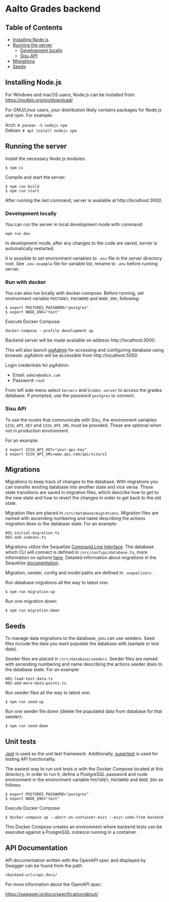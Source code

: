 <!--
SPDX-FileCopyrightText: 2022 The Aalto Grades Developers

SPDX-License-Identifier: MIT
-->

# Aalto Grades backend

## Table of Contents

- [Installing Node.js](#installing-nodejs)
- [Running the server](#running-the-server)
  - [Development locally](#development-locally)
  - [Sisu API](#sisu-api)
- [Migrations](#migrations)
- [Seeds](#seeds)

## Installing Node.js

For Windows and macOS users, Node.js can be installed from:
https://nodejs.org/en/download/

For GNU/Linux users, your distribution likely contains packages for Node.js and
npm. For example:

Arch: `# pacman -S nodejs npm`  
Debian: `# apt install nodejs npm`

## Running the server

Install the necessary Node.js modules:
```
$ npm ci
```
Compile and start the server:
```
$ npm run build
$ npm run start
```

After running the last command, server is available at http://localhost:3000.

### Development locally

You can run the server in local development mode with command:
```
npm run dev
```

In development mode, after any changes to the code are saved, server is automatically restarted.

It is possible to set environment variables to `.env` file  in the server directory root.
See `.env.example` file for variable list, rename to `.env` before running server.

### Run with docker

You can also run locally with docker-compose. Before running, 
set environment variable `POSTGRES_PASSWORD` and `NODE_ENV`, following:
```
$ export POSTGRES_PASSWORD="postgres"
$ export NODE_ENV="test"
```

Execute Docker Compose:
```
docker-compose --profile development up
```

Backend server will be made available on address http://localhost:3000.

This will also launch [pgAdmin](https://www.pgadmin.org/docs/pgadmin4/7.1/index.html)
for accessing and configuring database using browser. pgAdmin will be accessible from http://localhost:5050.

Login credentials for pgAdmin:
- Email: `admin@admin.com`
- Password: `root`

From left side menu select `Servers` and `Grades server` to access the grades database.
If prompted, use the password `postgres` to connect.

### Sisu API

To use the routes that communicate with Sisu, the environment variables `SISU_API_KEY` 
and `SISU_API_URL` must be provided. These are optional when not in production environment.

For an example:
```
$ export SISU_API_KEY="your-api-key"
$ export SISU_API_URL=www.api.com/api/sisu/v1
```

## Migrations

Migrations to keep track of changes to the database. With migrations
you can transfer existing database into another state and vice versa.
Those state transitions are saved in migration files, which describe
how to get to the new state and how to revert the changes in order
to get back to the old state.

Migration files are placed in `/src/database/migrations`.
Migration files are named with ascending numbering and name describing
the actions migration does to the database state. For an example:
```
001-initial-migration.ts
002-add-indexes.ts
```

Migrations utilize the Sequelize [Command Line Interface](https://github.com/sequelize/cli).
The database which CLI will connect is defined in `/src/configs/database.ts`,
more information on options [here](https://github.com/sequelize/cli/blob/main/docs/README.md).
Detailed information about migrations in the Sequelize
[documentation](https://sequelize.org/docs/v6/other-topics/migrations/).

Migration, seeder, config and model paths are defined in `.sequelizerc`.

Run database migrations all the way to latest one:
```
$ npm run migration:up
```

Run one migration down:
```
$ npm run migration:down
```

## Seeds

To manage data migrations to the database, you can use seeders.
Seed files include the data you want populate the database with (sample or test data).

Seeder files are placed in `/src/database/seeders`.
Seeder files are named with ascending numbering and name describing
the actions seeder does to the database state. For an example:
```
001-load-test-data.ts
002-add-more-data-points.ts
```

Run seeder files all the way to latest one:
```
$ npm run seed:up
```

Run one seeder file down (delete the populated data from database for that seeder):
```
$ npm run seed:down
```

## Unit tests

[Jest](https://jestjs.io/docs/getting-started) is used as the unit test
framework. Additionally, [supertest](https://www.npmjs.com/package/supertest)
is used for testing API functionality.

The easiest way to run unit tests is with the Docker Compose located at this
directory. In order to run it, define a PostgreSQL password and node environment in the environment variable `POSTGRES_PASSWORD` and `NODE_ENV` as follows:
```
$ export POSTGRES_PASSWORD="postgres"
$ export NODE_ENV="test"
```
Execute Docker Compose:
```
$ docker-compose up --abort-on-container-exit --exit-code-from backend
```
This Docker Compose creates an environment where backend tests can be executed
against a PostgreSQL instance running in a container.

## API Documentation

API documentation written with the OpenAPI spec and displayed by Swagger can
be found from the path
```
<backend-url>/api-docs/
```

For more information about the OpenAPI spec:

https://swagger.io/docs/specification/about/
